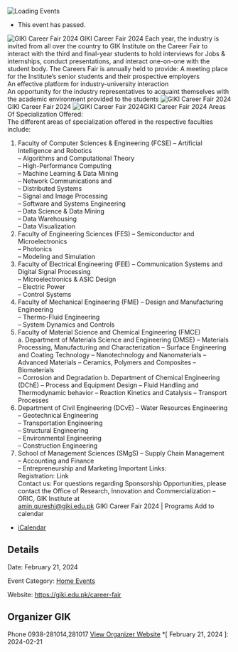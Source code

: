 ![Loading Events](https://giki.edu.pk/event/giki-career-fair-2024/)
  * This event has passed.


![GIKI Career Fair 2024](https://giki.edu.pk/event/giki-career-fair-2024/)
GIKI Career Fair 2024
Each year, the industry is invited from all over the country to GIK Institute on the Career Fair to interact with the third and final-year students to hold interviews for Jobs & internships, conduct presentations, and interact one-on-one with the student body.
The Careers Fair is annually held to provide:
A meeting place for the Institute’s senior students and their prospective employers  
An effective platform for industry-university interaction  
An opportunity for the industry representatives to acquaint themselves with the academic environment provided to the students
![GIKI Career Fair 2024](https://giki.edu.pk/wp-content/uploads/2024/01/Career-Fair-Packages-212x300.jpg)GIKI Career Fair 2024 ![GIKI Career Fair 2024](https://giki.edu.pk/event/giki-career-fair-2024/)GIKI Career Fair 2024
Areas Of Specialization Offered:  
The different areas of specialization offered in the respective faculties include:
1. Faculty of Computer Sciences & Engineering (FCSE)
– Artificial Intelligence and Robotics  
– Algorithms and Computational Theory  
– High-Performance Computing  
– Machine Learning & Data Mining  
– Network Communications and  
– Distributed Systems  
– Signal and Image Processing  
– Software and Systems Engineering  
– Data Science & Data Mining  
– Data Warehousing  
– Data Visualization
2. Faculty of Engineering Sciences (FES)
– Semiconductor and Microelectronics  
– Photonics  
– Modeling and Simulation
3. Faculty of Electrical Engineering (FEE)
– Communication Systems and Digital Signal Processing  
– Microelectronics & ASIC Design  
– Electric Power  
– Control Systems
4. Faculty of Mechanical Engineering (FME)
– Design and Manufacturing Engineering  
– Thermo-Fluid Engineering  
– System Dynamics and Controls
5. Faculty of Material Science and Chemical Engineering (FMCE)  
a. Department of Materials Science and Engineering (DMSE)
– Materials Processing, Manufacturing and Characterization
– Surface Engineering and Coating Technology
– Nanotechnology and Nanomaterials
– Advanced Materials
– Ceramics, Polymers and Composites
– Biomaterials  
– Corrosion and Degradation
b. Department of Chemical Engineering (DChE)
– Process and Equipment Design
– Fluid Handling and Thermodynamic behavior
– Reaction Kinetics and Catalysis
– Transport Processes
7. Department of Civil Engineering (DCvE)
– Water Resources Engineering  
– Geotechnical Engineering  
– Transportation Engineering  
– Structural Engineering  
– Environmental Engineering  
– Construction Engineering
8. School of Management Sciences (SMgS)
– Supply Chain Management  
– Accounting and Finance  
– Entrepreneurship and Marketing
Important Links:  
Registration: Link  
Contact us:
For questions regarding Sponsorship Opportunities, please contact the Office of Research, Innovation and Commercialization – ORIC, GIK Institute at  
amin.qureshi@giki.edu.pk
GIKI Career Fair 2024 | Programs
Add to calendar 
  * [ iCalendar ](webcal://giki.edu.pk/event/giki-career-fair-2024/?ical=1)


##  Details  

Date: 
     February 21, 2024  

Event Category:
    [Home Events](https://giki.edu.pk/events/category/home_events/) 

Website: 
     <https://giki.edu.pk/career-fair>
## Organizer      GIK  

Phone 
     0938-281014,281017       [View Organizer Website](https://www.giki.edu.pk)
  *[ February 21, 2024 ]: 2024-02-21
